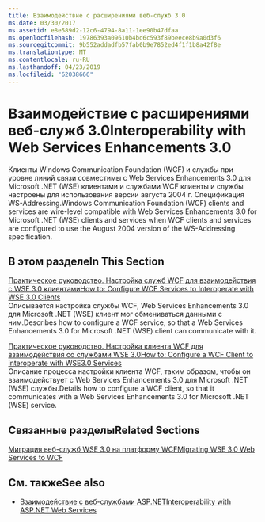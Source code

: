 ```yaml
---
title: Взаимодействие с расширениями веб-служб 3.0
ms.date: 03/30/2017
ms.assetid: e8e589d2-12c6-4794-8a11-1ee90b47dfaa
ms.openlocfilehash: 19786393a09610b4bd6c593f89beece8b9a0d3f6
ms.sourcegitcommit: 9b552addadfb57fab0b9e7852ed4f1f1b8a42f8e
ms.translationtype: MT
ms.contentlocale: ru-RU
ms.lasthandoff: 04/23/2019
ms.locfileid: "62038666"
---
```

# <a name="interoperability-with-web-services-enhancements-30"></a><span data-ttu-id="524ca-102">Взаимодействие с расширениями веб-служб 3.0</span><span class="sxs-lookup"><span data-stu-id="524ca-102">Interoperability with Web Services Enhancements 3.0</span></span>
<span data-ttu-id="524ca-103">Клиенты Windows Communication Foundation (WCF) и службы при уровне линий связи совместимы с Web Services Enhancements 3.0 для Microsoft .NET (WSE) клиентами и службами WCF клиенты и службы настроены для использования версии августа 2004 г. Спецификация WS-Addressing.</span><span class="sxs-lookup"><span data-stu-id="524ca-103">Windows Communication Foundation (WCF) clients and services are wire-level compatible with Web Services Enhancements 3.0 for Microsoft .NET (WSE) clients and services when WCF clients and services are configured to use the August 2004 version of the WS-Addressing specification.</span></span>  
  
## <a name="in-this-section"></a><span data-ttu-id="524ca-104">В этом разделе</span><span class="sxs-lookup"><span data-stu-id="524ca-104">In This Section</span></span>  
 [<span data-ttu-id="524ca-105">Практическое руководство. Настройка служб WCF для взаимодействия с WSE 3.0 клиентами</span><span class="sxs-lookup"><span data-stu-id="524ca-105">How to: Configure WCF Services to Interoperate with WSE 3.0 Clients</span></span>](../../../../docs/framework/wcf/feature-details/how-to-configure-wcf-services-to-interoperate-with-wse-3-0-clients.md)  
 <span data-ttu-id="524ca-106">Описывается настройка службы WCF, Web Services Enhancements 3.0 для Microsoft .NET (WSE) клиент мог обмениваться данными с ним.</span><span class="sxs-lookup"><span data-stu-id="524ca-106">Describes how to configure a WCF service, so that a Web Services Enhancements 3.0 for Microsoft .NET (WSE) client can communicate with it.</span></span>  
  
 [<span data-ttu-id="524ca-107">Практическое руководство. Настройка клиента WCF для взаимодействия со службами WSE 3.0</span><span class="sxs-lookup"><span data-stu-id="524ca-107">How to: Configure a WCF Client to interoperate with WSE3.0 Services</span></span>](../../../../docs/framework/wcf/feature-details/how-to-configure-a-wcf-client-to-interoperate-with-wse3-0-services.md)  
 <span data-ttu-id="524ca-108">Описание процесса настройки клиента WCF, таким образом, чтобы он взаимодействует с Web Services Enhancements 3.0 для Microsoft .NET (WSE) службы.</span><span class="sxs-lookup"><span data-stu-id="524ca-108">Details how to configure a WCF client, so that it communicates with a Web Services Enhancements 3.0 for Microsoft .NET (WSE) service.</span></span>  
  
## <a name="related-sections"></a><span data-ttu-id="524ca-109">Связанные разделы</span><span class="sxs-lookup"><span data-stu-id="524ca-109">Related Sections</span></span>  
 [<span data-ttu-id="524ca-110">Миграция веб-служб WSE 3.0 на платформу WCF</span><span class="sxs-lookup"><span data-stu-id="524ca-110">Migrating WSE 3.0 Web Services to WCF</span></span>](../../../../docs/framework/wcf/feature-details/migrating-wse-3-0-web-services-to-wcf.md)  
  
## <a name="see-also"></a><span data-ttu-id="524ca-111">См. также</span><span class="sxs-lookup"><span data-stu-id="524ca-111">See also</span></span>

- [<span data-ttu-id="524ca-112">Взаимодействие с веб-службами ASP.NET</span><span class="sxs-lookup"><span data-stu-id="524ca-112">Interoperability with ASP.NET Web Services</span></span>](../../../../docs/framework/wcf/feature-details/interop-with-aspnet-web-services.md)
